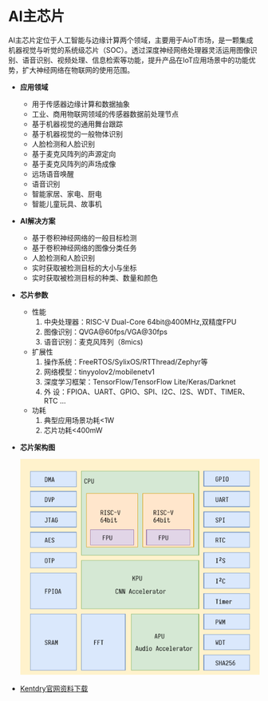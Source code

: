 # AI主芯片

AI主芯片定位于人工智能与边缘计算两个领域，主要用于AioT市场，是一颗集成机器视觉与听觉的系统级芯片（SOC）。透过深度神经网络处理器灵活运用图像识别、语音识别、视频处理、信息检索等功能，提升产品在IoT应用场景中的功能优势，扩大神经网络在物联网的使用范围。

* **应用领域**
  
  * 用于传感器边缘计算和数据抽象
  * 工业、商用物联网领域的传感器数据前处理节点
  * 基于机器视觉的通用舞台跟踪
  * 基于机器视觉的一般物体识别
  * 人脸检测和人脸识别
  * 基于麦克风阵列的声源定向
  * 基于麦克风阵列的声场成像
  * 远场语音唤醒
  * 语音识别
  * 智能家居、家电、厨电
  * 智能儿童玩具、故事机
* **AI解决方案**
  * 基于卷积神经网络的一般目标检测
  * 基于卷积神经网络的图像分类任务
  * 人脸检测和人脸识别
  * 实时获取被检测目标的大小与坐标
  * 实时获取被检测目标的种类、数量和颜色
* **芯片参数**
  * 性能
    1. 中央处理器：RISC-V Dual-Core 64bit@400MHz,双精度FPU  
    2. 图像识别：QVGA@60fps/VGA@30fps  
    3. 语音识别：麦克风阵列（8mics\)  
  * 扩展性
    1. 操作系统：FreeRTOS/SylixOS/RTThread/Zephyr等
    2. 网络模型：tinyyolov2/mobilenetv1
    3. 深度学习框架：TensorFlow/TensorFlow Lite/Keras/Darknet
    4. 外 设：FPIOA、UART、GPIO、SPI、I2C、I2S、WDT、TIMER、RTC ...
  * 功耗
    1. 典型应用场景功耗&lt;1W
    2. 芯片功耗&lt;400mW
* **芯片架构图**

  ![](../.gitbook/assets/xitong-jiagou.png)

* [Kentdry官网资料下载](https://kendryte.com/downloads/)


